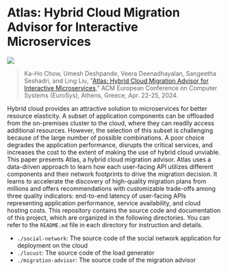 # Atlas: Hybrid Cloud Migration Advisor for Interactive Microservices
![](migration-advisor/assets/github_banner.png)
> Ka-Ho Chow, Umesh Deshpande, Veera Deenadhayalan, Sangeetha Seshadri, and Ling Liu, "[Atlas: Hybrid Cloud Migration Advisor for Interactive Microservices](https://arxiv.org/pdf/2311.06962.pdf)," ACM European Conference on Computer Systems (EuroSys), Athens, Greece, Apr. 22-25, 2024.

Hybrid cloud provides an attractive solution to microservices for better resource elasticity. A subset of application components can be offloaded from the on-premises cluster to the cloud, where they can readily access additional resources. However, the selection of this subset is challenging because of the large number of possible combinations. A poor choice degrades the application performance, disrupts the critical services, and increases the cost to the extent of making the use of hybrid cloud unviable. This paper presents Atlas, a hybrid cloud migration advisor. Atlas uses a data-driven approach to learn how each user-facing API utilizes different components and their network footprints to drive the migration decision. It learns to accelerate the discovery of high-quality migration plans from millions and offers recommendations with customizable trade-offs among three quality indicators: end-to-end latency of user-facing APIs representing application performance, service availability, and cloud hosting costs. This repository contains the source code and documentation of this project, which are organized in the following directories. You can refer to the `README.md` file in each directory for instruction and details.
* `./social-network`: The source code of the social network application for deployment on the cloud
* `./locust`: The source code of the load generator
* `./migration-advisor`: The source code of the migration advisor


